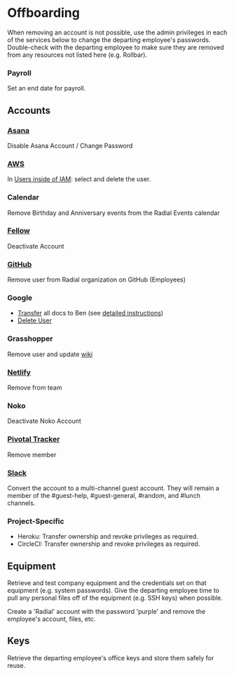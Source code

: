# Offboarding

When removing an account is not possible, use the admin privileges in each of the services below to change the
departing employee's passwords. Double-check with the departing
employee to make sure they are removed from any resources not listed here (e.g. Rollbar).

### Payroll

Set an end date for payroll.

## Accounts

### [Asana](https://app.asana.com/)

Disable Asana Account / Change Password

### [AWS](https://console.aws.amazon.com/iam/home?region=us-west-2#/users)

In [Users inside of IAM](https://console.aws.amazon.com/iam/home?region=us-west-2#/users): select and delete the user.

### Calendar

Remove Birthday and Anniversary events from the Radial Events calendar

### [Fellow](https://app.fellow.co/account/users/)

Deactivate Account

### [GitHub](https://github.com/orgs/RadialDevGroup/people)

Remove user from Radial organization on GitHub (Employees)

### Google

- [Transfer](https://admin.google.com/AdminHome#AppDetails:service=Drive+and+Docs&flyout=tools) all docs to Ben (see [detailed instructions](https://support.google.com/a/answer/1247799?hl=en))
- [Delete User](https://admin.google.com/ac/users)

### Grasshopper

Remove user and update [wiki](https://github.com/RadialDevGroup/Policy/wiki/Telephone-Extensions)

### [Netlify](https://app.netlify.com/teams/radial-development-group/members)

Remove from team

### Noko

Deactivate Noko Account

### [Pivotal Tracker](https://www.pivotaltracker.com/accounts/954909/memberships)

Remove member

### [Slack](https://radialdevgroup.slack.com/admin)

Convert the account to a multi-channel guest account. They will
remain a member of the #guest-help, #guest-general, #random, and #lunch
channels.

### Project-Specific

* Heroku: Transfer ownership and revoke privileges as required.
* CircleCI: Transfer ownership and revoke privileges as required.

## Equipment

Retrieve and test company equipment and the credentials set on that equipment (e.g. system passwords).
Give the departing employee time to pull any personal files off of the equipment (e.g. SSH
keys) when possible.

Create a 'Radial' account with the password 'purple' and remove the employee's account, files, etc.

## Keys

Retrieve the departing employee's office keys and store them safely for reuse.

